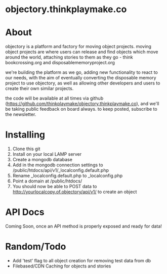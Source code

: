 objectory.thinkplaymake.co
============

About
============
objectory is a platform and factory for moving object projects. moving object projects are where users can release and find objects which move around the world, attaching stories to them as they go - think bookcrossing.org and disposablememoryproject.org

we're building the platform as we go, adding new functionality to react to our needs, with the aim of eventually converting the disposable memory project to use objectory, as well as allowing other developers and users to create their own similar projects.

the code will be available at all times via github (https://github.com/thinkplaymake/objectory.thinkplaymake.co), and we'll be taking public feedback on board always. to keep posted, subscribe to the newsletter.


Installing
============
1. Clone this git
2. Install on your local LAMP server
3. Create a mongodb database
4. Add in the mongodb connection settings to /public/htdocs/api/v1/_localconfig.default.php
5. Rename _localconfig.default.php to _localconfig.php
6. Point a domain at /public/htdocs/
7. You should now be able to POST data to http://yourlocalcopy.of.objectory/api/v1/ to create an object


API Docs
============

Coming Soon, once an API method is properly exposed and ready for data!


Random/Todo
============
- Add 'test' flag to all object creation for removing test data from db
- Filebased/CDN Caching for objects and stories
